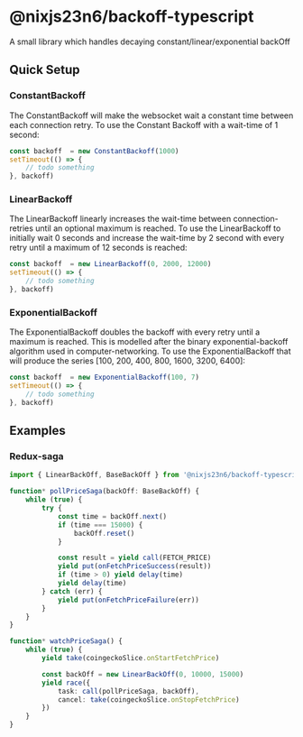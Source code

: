 # @nixjs23n6/backoff-typescript

A small library which handles decaying constant/linear/exponential backOff

## Quick Setup

### ConstantBackoff

The ConstantBackoff will make the websocket wait a constant time between each connection retry. To use the Constant Backoff with a wait-time of 1 second:

```typescript
const backoff  = new ConstantBackoff(1000)
setTimeout(() => {
    // todo something
}, backoff)
```

### LinearBackoff

The LinearBackoff linearly increases the wait-time between connection-retries until an optional maximum is reached. To use the LinearBackoff to initially wait 0 seconds and increase the wait-time by 2 second with every retry until a maximum of 12 seconds is reached:

```typescript
const backoff  = new LinearBackoff(0, 2000, 12000)
setTimeout(() => {
    // todo something
}, backoff)
```

### ExponentialBackoff

The ExponentialBackoff doubles the backoff with every retry until a maximum is reached. This is modelled after the binary exponential-backoff algorithm used in computer-networking. To use the ExponentialBackoff that will produce the series [100, 200, 400, 800, 1600, 3200, 6400]:

```typescript
const backoff  = new ExponentialBackoff(100, 7)
setTimeout(() => {
    // todo something
}, backoff)
```

## Examples

### Redux-saga

```typescript
import { LinearBackOff, BaseBackOff } from '@nixjs23n6/backoff-typescript'

function* pollPriceSaga(backOff: BaseBackOff) {
    while (true) {
        try {
            const time = backOff.next()
            if (time === 15000) {
                backOff.reset()
            }

            const result = yield call(FETCH_PRICE)
            yield put(onFetchPriceSuccess(result))
            if (time > 0) yield delay(time)
            yield delay(time)
        } catch (err) {
            yield put(onFetchPriceFailure(err))
        }
    }
}

function* watchPriceSaga() {
    while (true) {
        yield take(coingeckoSlice.onStartFetchPrice)

        const backOff = new LinearBackOff(0, 10000, 15000)
        yield race({
            task: call(pollPriceSaga, backOff),
            cancel: take(coingeckoSlice.onStopFetchPrice)
        })
    }
}
```